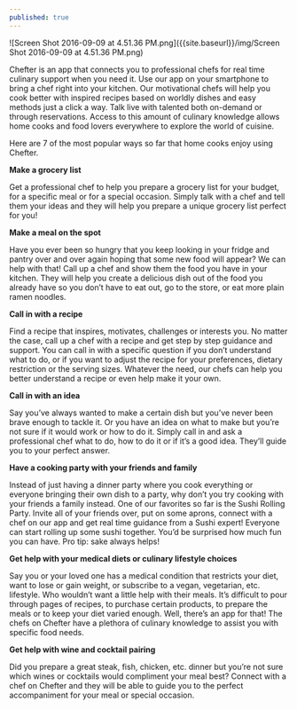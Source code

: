 ```yaml
---
published: true
---
```

![Screen Shot 2016-09-09 at 4.51.36 PM.png]({{site.baseurl}}/img/Screen Shot 2016-09-09 at 4.51.36 PM.png)


Chefter is an app that connects you to professional chefs for real time culinary support when you need it. Use our app on your smartphone to bring a chef right into your kitchen. Our motivational chefs will help you cook better with inspired recipes based on worldly dishes and easy methods just a click a way. Talk live with talented both on-demand or through reservations. Access to this amount of culinary knowledge allows home cooks and food lovers everywhere to explore the world of cuisine. 


Here are 7 of the most popular ways so far that home cooks enjoy using Chefter. 



**Make a grocery list**

Get a professional chef to help you prepare a grocery list for your budget, for a specific meal or for a special occasion. Simply talk with a chef and tell them your ideas and they will help you prepare a unique grocery list perfect for you!


**Make a meal on the spot**

Have you ever been so hungry that you keep looking in your fridge and pantry over and over again hoping that some new food will appear? We can help with that! Call up a chef and show them the food you have in your kitchen. They will help you create a delicious dish out of the food  you already have so you don’t have to eat out, go to the store, or eat more plain ramen noodles. 


**Call in with a recipe**

Find a recipe that inspires, motivates, challenges or interests you. No matter the case, call up a chef with a recipe and get step by step guidance and support. You can call in with a  specific question if you don’t understand what to do, or if you want to adjust the recipe for your preferences, dietary restriction or the serving sizes. Whatever the need, our chefs can help you better understand a recipe or even help make it your own. 


**Call in with an idea**

Say you’ve always wanted to make a certain dish but you’ve never been brave enough to tackle it. Or you have an idea on what to make but you’re not sure if it would work or how to do it. Simply call in and ask a professional chef what to do, how to do it or if it’s a good idea. They’ll guide you to your perfect answer. 


**Have a cooking party with your friends and family**

Instead of just having a dinner party where you cook everything or everyone bringing their own dish to a party, why don’t you try cooking with your friends a family instead. One of our favorites so far is the Sushi Rolling Party. Invite all of your friends over, put on some aprons, connect with a chef on our app and get real time guidance from a Sushi expert! Everyone can start rolling up some sushi together. You’d be surprised how much fun you can have. Pro tip: sake always helps! 


**Get help with your medical diets or culinary lifestyle choices**

Say you or your loved one has a medical condition that restricts your diet, want to lose or gain weight, or subscribe to a vegan, vegetarian, etc. lifestyle.  Who wouldn’t want a little help with their meals. It’s difficult to pour through pages of recipes, to purchase certain products, to prepare the meals or to keep your diet varied enough. Well, there’s an app for that! The chefs on Chefter have a plethora of culinary knowledge to assist you with specific food needs. 


**Get help with wine and cocktail pairing**

Did you prepare a great steak, fish, chicken, etc. dinner but you’re not sure which wines or cocktails would compliment your meal best? Connect with a chef on Chefter and they will be able to guide you to the perfect accompaniment for your meal or special occasion.
